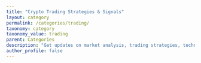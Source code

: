 ```yaml
---
title: "Crypto Trading Strategies & Signals"
layout: category
permalink: /categories/trading/
taxonomy: category
taxonomy_value: trading
parent: Categories
description: "Get updates on market analysis, trading strategies, technical indicators, and signal tools."
author_profile: false
---
```

